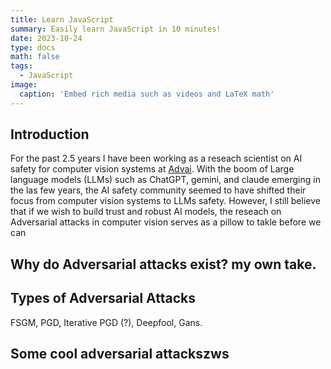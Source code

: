 ```yaml
---
title: Learn JavaScript
summary: Easily learn JavaScript in 10 minutes!
date: 2023-10-24
type: docs
math: false
tags:
  - JavaScript
image:
  caption: 'Embed rich media such as videos and LaTeX math'
---
```


## Introduction
<!-- What is this blog about? computer vision, etc. Why did I decide to write this blog? -->
For the past 2.5 years I have been working as a reseach scientist on AI safety for computer vision systems at [Advai](https://www.advai.co.uk/). With the boom of Large language models (LLMs) such as ChatGPT, gemini, and claude emerging in the las few years, the AI safety community seemed to have shifted their focus from computer vision systems to LLMs safety. However, I still believe that if we wish to build trust and robust AI models, the reseach on Adversarial attacks in computer vision serves as a pillow to takle before we can    

## Why do Adversarial attacks exist? my own take.

## Types of Adversarial Attacks
FSGM, PGD, Iterative PGD (?), Deepfool, Gans.

## Some cool adversarial attackszws